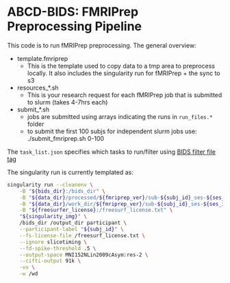 # ABCD-BIDS: FMRIPrep Preprocessing Pipeline

This code is to run fMRIPrep preprocessing. The general overview:

- template.fmriprep
    - This is the template used to copy data to a tmp area to preprocess locally. It also includes the singularity run for fMRIPrep + the sync to s3
- resources_*.sh 
    - This is your research request for each fMRIPrep job that is submitted to slurm (takes 4-7hrs each)
- submit_*.sh 
    - jobs are submitted using arrays indicating the runs in `run_files.*` folder
    - to submit the first 100 subjs for independent slurm jobs use: ./submit_fmriprep.sh 0-100

The `task_list.json` specifies which tasks to run/filter using [BIDS filter file tag](https://fmriprep.org/en/stable/usage.html#:~:text=a%20multiecho%20series-,%2D%2Dbids%2Dfilter%2Dfile,-A%20JSON%20file)

The singularity run is currently templated as:

```bash
singularity run --cleanenv \
    -B "${bids_dir}:/bids_dir" \
    -B "${data_dir}/processed/${fmriprep_ver}/sub-${subj_id}_ses-${ses_id}:/output_dir" \
    -B "${data_dir}/work_dir/${fmriprep_ver}/sub-${subj_id}_ses-${ses_id}:/wd" \
    -B "${freesurfer_license}:/freesurf_license.txt" \
    "${singularity_img}" \
    /bids_dir /output_dir participant \
    --participant-label "${subj_id}" \
    --fs-license-file /freesurf_license.txt \
    --ignore slicetiming \
    --fd-spike-threshold .5 \
    --output-space MNI152NLin2009cAsym:res-2 \
    --cifti-output 91k \
    -vv \
    -w /wd
```